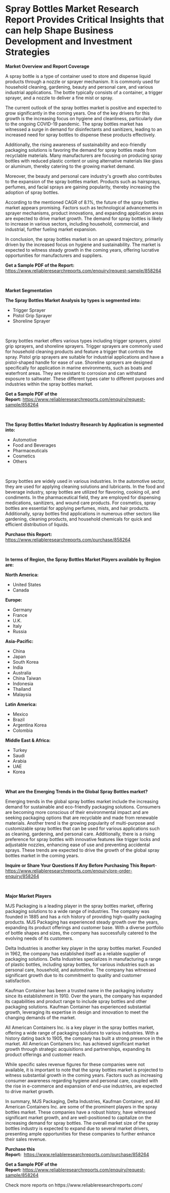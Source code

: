 <p><h1>Spray Bottles Market Research Report Provides Critical Insights that can help Shape Business Development and Investment Strategies</h1></p><p><strong>Market Overview and Report Coverage</strong></p>
<p><p>A spray bottle is a type of container used to store and dispense liquid products through a nozzle or sprayer mechanism. It is commonly used for household cleaning, gardening, beauty and personal care, and various industrial applications. The bottle typically consists of a container, a trigger sprayer, and a nozzle to deliver a fine mist or spray.</p><p>The current outlook of the spray bottles market is positive and expected to grow significantly in the coming years. One of the key drivers for this growth is the increasing focus on hygiene and cleanliness, particularly due to the ongoing COVID-19 pandemic. The spray bottles market has witnessed a surge in demand for disinfectants and sanitizers, leading to an increased need for spray bottles to dispense these products effectively.</p><p>Additionally, the rising awareness of sustainability and eco-friendly packaging solutions is favoring the demand for spray bottles made from recyclable materials. Many manufacturers are focusing on producing spray bottles with reduced plastic content or using alternative materials like glass or aluminum, thereby catering to the growing market demand.</p><p>Moreover, the beauty and personal care industry's growth also contributes to the expansion of the spray bottles market. Products such as hairsprays, perfumes, and facial sprays are gaining popularity, thereby increasing the adoption of spray bottles.</p><p>According to the mentioned CAGR of 8.1%, the future of the spray bottles market appears promising. Factors such as technological advancements in sprayer mechanisms, product innovations, and expanding application areas are expected to drive market growth. The demand for spray bottles is likely to increase in various sectors, including household, commercial, and industrial, further fueling market expansion.</p><p>In conclusion, the spray bottles market is on an upward trajectory, primarily driven by the increased focus on hygiene and sustainability. The market is expected to witness steady growth in the coming years, offering lucrative opportunities for manufacturers and suppliers.</p></p>
<p><strong>Get a Sample PDF of the Report:</strong> <a href="https://www.reliableresearchreports.com/enquiry/request-sample/858264">https://www.reliableresearchreports.com/enquiry/request-sample/858264</a></p>
<p>&nbsp;</p>
<p><strong>Market Segmentation</strong></p>
<p><strong>The Spray Bottles Market Analysis by types is segmented into:</strong></p>
<p><ul><li>Trigger Sprayer</li><li>Pistol Grip Sprayer</li><li>Shoreline Sprayer</li></ul></p>
<p>&nbsp;</p>
<p><p>Spray bottles market offers various types including trigger sprayers, pistol grip sprayers, and shoreline sprayers. Trigger sprayers are commonly used for household cleaning products and feature a trigger that controls the spray. Pistol grip sprayers are suitable for industrial applications and have a pistol-shaped handle for ease of use. Shoreline sprayers are designed specifically for application in marine environments, such as boats and waterfront areas. They are resistant to corrosion and can withstand exposure to saltwater. These different types cater to different purposes and industries within the spray bottles market.</p></p>
<p><strong>Get a Sample PDF of the Report:</strong>&nbsp;<a href="https://www.reliableresearchreports.com/enquiry/request-sample/858264">https://www.reliableresearchreports.com/enquiry/request-sample/858264</a></p>
<p>&nbsp;</p>
<p><strong>The Spray Bottles Market Industry Research by Application is segmented into:</strong></p>
<p><ul><li>Automotive</li><li>Food and Beverages</li><li>Pharmaceuticals</li><li>Cosmetics</li><li>Others</li></ul></p>
<p>&nbsp;</p>
<p><p>Spray bottles are widely used in various industries. In the automotive sector, they are used for applying cleaning solutions and lubricants. In the food and beverage industry, spray bottles are utilized for flavoring, cooking oil, and condiments. In the pharmaceutical field, they are employed for dispensing medications, sanitizers, and wound care products. For cosmetics, spray bottles are essential for applying perfumes, mists, and hair products. Additionally, spray bottles find applications in numerous other sectors like gardening, cleaning products, and household chemicals for quick and efficient distribution of liquids.</p></p>
<p><strong>Purchase this Report:</strong>&nbsp; <a href="https://www.reliableresearchreports.com/purchase/858264">https://www.reliableresearchreports.com/purchase/858264</a></p>
<p>&nbsp;</p>
<p><strong>In terms of Region, the Spray Bottles Market Players available by Region are:</strong></p>
<p>
    <p> <strong> North America: </strong>
        <ul>
            <li>United States</li>
            <li>Canada</li>
        </ul>
        </p> 
    <p> <strong> Europe: </strong>
        <ul>
            <li>Germany</li>
            <li>France</li>
            <li>U.K.</li>
            <li>Italy</li>
            <li>Russia</li>
        </ul>
        </p> 
    <p> <strong> Asia-Pacific: </strong>
        <ul>
            <li>China</li>
            <li>Japan</li>
            <li>South Korea</li>
            <li>India</li>
            <li>Australia</li>
            <li>China Taiwan</li>
            <li>Indonesia</li>
            <li>Thailand</li>
            <li>Malaysia</li>
        </ul>
        </p> 
    <p> <strong> Latin America: </strong>
        <ul>
            <li>Mexico</li>
            <li>Brazil</li>
            <li>Argentina Korea</li>
            <li>Colombia</li>
        </ul>
        </p> 
    <p> <strong> Middle East & Africa: </strong>
        <ul>
            <li>Turkey</li>
            <li>Saudi</li>
            <li>Arabia</li>
            <li>UAE</li>
            <li>Korea</li>
        </ul>
    </p>
    </p>
<p>&nbsp;</p>
<p><strong>What are the Emerging Trends in the Global Spray Bottles market?</strong></p>
<p><p>Emerging trends in the global spray bottles market include the increasing demand for sustainable and eco-friendly packaging solutions. Consumers are becoming more conscious of their environmental impact and are seeking packaging options that are recyclable and made from renewable materials. Another trend is the growing popularity of multi-purpose and customizable spray bottles that can be used for various applications such as cleaning, gardening, and personal care. Additionally, there is a rising preference for spray bottles with innovative features like trigger locks and adjustable nozzles, enhancing ease of use and preventing accidental sprays. These trends are expected to drive the growth of the global spray bottles market in the coming years.</p></p>
<p><strong>Inquire or Share Your Questions If Any Before Purchasing This Report</strong>- <a href="https://www.reliableresearchreports.com/enquiry/pre-order-enquiry/858264">https://www.reliableresearchreports.com/enquiry/pre-order-enquiry/858264</a></p>
<p>&nbsp;</p>
<p><strong>Major Market Players</strong></p>
<p><p>MJS Packaging is a leading player in the spray bottles market, offering packaging solutions to a wide range of industries. The company was founded in 1885 and has a rich history of providing high-quality packaging products. MJS Packaging has experienced steady growth over the years, expanding its product offerings and customer base. With a diverse portfolio of bottle shapes and sizes, the company has successfully catered to the evolving needs of its customers.</p><p>Delta Industries is another key player in the spray bottles market. Founded in 1962, the company has established itself as a reliable supplier of packaging solutions. Delta Industries specializes in manufacturing a range of plastic bottles, including spray bottles, for various industries such as personal care, household, and automotive. The company has witnessed significant growth due to its commitment to quality and customer satisfaction.</p><p>Kaufman Container has been a trusted name in the packaging industry since its establishment in 1910. Over the years, the company has expanded its capabilities and product range to include spray bottles and other packaging solutions. Kaufman Container has experienced substantial growth, leveraging its expertise in design and innovation to meet the changing demands of the market.</p><p>All American Containers Inc. is a key player in the spray bottles market, offering a wide range of packaging solutions to various industries. With a history dating back to 1905, the company has built a strong presence in the market. All American Containers Inc. has achieved significant market growth through strategic acquisitions and partnerships, expanding its product offerings and customer reach.</p><p>While specific sales revenue figures for these companies were not available, it is important to note that the spray bottles market is projected to witness substantial growth in the coming years. Factors such as increasing consumer awareness regarding hygiene and personal care, coupled with the rise in e-commerce and expansion of end-use industries, are expected to drive market growth.</p><p>In summary, MJS Packaging, Delta Industries, Kaufman Container, and All American Containers Inc. are some of the prominent players in the spray bottles market. These companies have a robust history, have witnessed significant market growth, and are well-positioned to capitalize on the increasing demand for spray bottles. The overall market size of the spray bottles industry is expected to expand due to several market drivers, presenting ample opportunities for these companies to further enhance their sales revenue.</p></p>
<p><strong>Purchase this Report:</strong>&nbsp;&nbsp;<a href="https://www.reliableresearchreports.com/purchase/858264">https://www.reliableresearchreports.com/purchase/858264</a></p>
<p></p>
<p><strong>Get a Sample PDF of the Report:</strong>&nbsp;<a href="https://www.reliableresearchreports.com/enquiry/request-sample/858264">https://www.reliableresearchreports.com/enquiry/request-sample/858264</a></p>
<p>Check more reports on https://www.reliableresearchreports.com/</p>